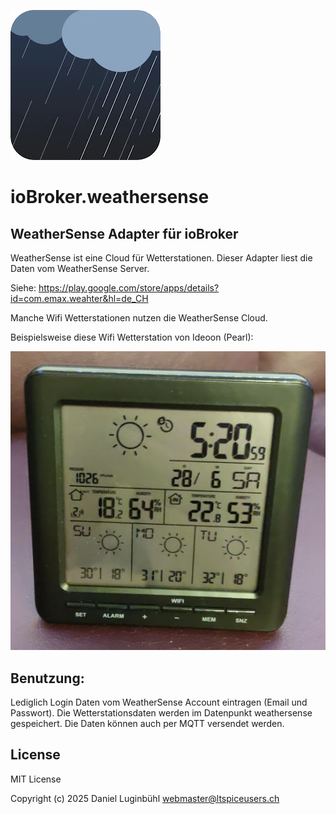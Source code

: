 ![Logo](admin/weathersense.png)

# ioBroker.weathersense

## WeatherSense Adapter für ioBroker

WeatherSense ist eine Cloud für Wetterstationen. Dieser Adapter liest die Daten vom WeatherSense Server.

Siehe: https://play.google.com/store/apps/details?id=com.emax.weahter&hl=de_CH

Manche Wifi Wetterstationen nutzen die WeatherSense Cloud.

Beispielsweise diese Wifi Wetterstation von Ideoon (Pearl):

![Screenshot](https://github.com/ltspicer/WeatherSense/blob/main/wetterstation.png)

## Benutzung:

Lediglich Login Daten vom WeatherSense Account eintragen (Email und Passwort).
Die Wetterstationsdaten werden im Datenpunkt weathersense gespeichert.
Die Daten können auch per MQTT versendet werden.

## License

MIT License

Copyright (c) 2025 Daniel Luginbühl <webmaster@ltspiceusers.ch>
